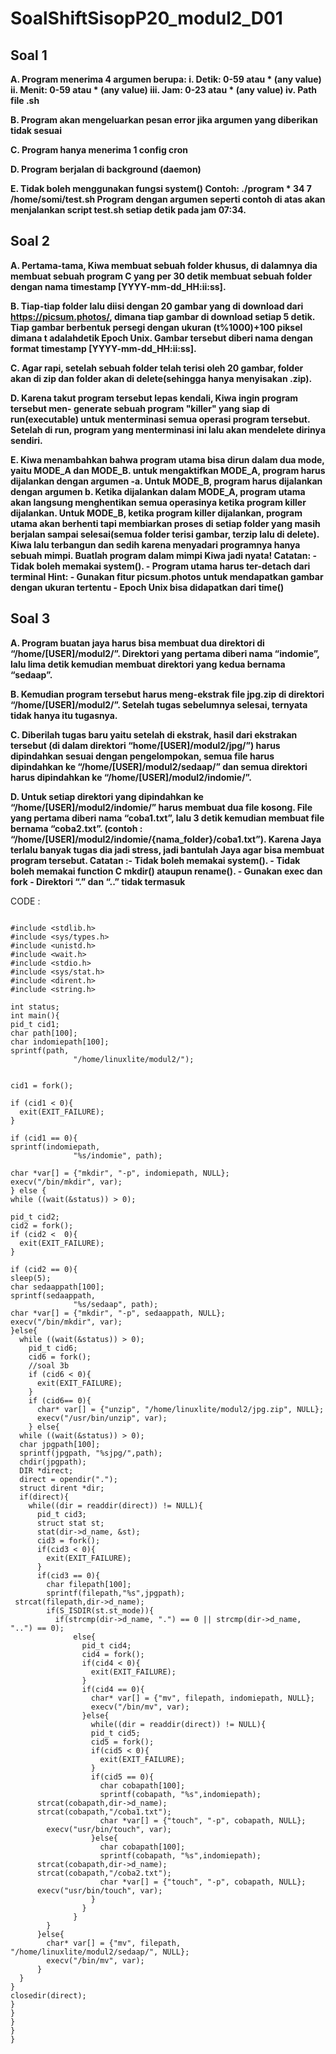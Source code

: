 # SoalShiftSisopP20_modul2_D01

## Soal 1
**A. Program menerima 4 argumen berupa:
  i. Detik: 0-59 atau * (any value)
  ii. Menit: 0-59 atau * (any value)
  iii. Jam: 0-23 atau * (any value)
  iv. Path file .sh** 
  
**B. Program akan mengeluarkan pesan error jika argumen yang diberikan tidak sesuai**

**C. Program hanya menerima 1 config cron**

**D. Program berjalan di background (daemon)**

**E. Tidak boleh menggunakan fungsi system()
  Contoh: ./program \* 34 7 /home/somi/test.sh
  Program dengan argumen seperti contoh di atas akan menjalankan script test.sh setiap detik pada jam 07:34.**

## Soal 2 
**A. Pertama-tama, Kiwa membuat sebuah folder khusus, di dalamnya dia membuat sebuah program C yang per 30 detik membuat sebuah folder dengan nama timestamp [YYYY-mm-dd_HH:ii:ss].**

**B. Tiap-tiap folder lalu diisi dengan 20 gambar yang di download dari https://picsum.photos/, dimana tiap gambar di download setiap 5 detik. Tiap gambar berbentuk persegi dengan ukuran (t%1000)+100 piksel dimana t adalahdetik Epoch Unix. Gambar tersebut diberi nama dengan format timestamp [YYYY-mm-dd_HH:ii:ss].**

**C. Agar rapi, setelah sebuah folder telah terisi oleh 20 gambar, folder akan di zip dan folder akan di delete(sehingga hanya menyisakan .zip).**

**D. Karena takut program tersebut lepas kendali, Kiwa ingin program tersebut men- generate sebuah program "killer" yang siap di run(executable) untuk menterminasi semua operasi program tersebut. Setelah di run, program yang menterminasi ini lalu akan mendelete dirinya sendiri.**

**E. Kiwa menambahkan bahwa program utama bisa dirun dalam dua mode, yaitu MODE_A dan MODE_B. untuk mengaktifkan MODE_A, program harus dijalankan dengan argumen -a. Untuk MODE_B, program harus dijalankan dengan argumen b. Ketika dijalankan dalam MODE_A, program utama akan langsung menghentikan semua operasinya ketika program killer dijalankan. Untuk MODE_B, ketika program killer dijalankan, program utama akan berhenti tapi membiarkan proses di setiap folder yang masih berjalan sampai selesai(semua folder terisi gambar, terzip lalu di delete). Kiwa lalu terbangun dan sedih karena menyadari programnya hanya sebuah mimpi. Buatlah program dalam mimpi Kiwa jadi nyata!
  Catatan: - Tidak boleh memakai system().
           - Program utama harus ter-detach dari terminal
  Hint: 
           - Gunakan fitur picsum.photos untuk mendapatkan gambar dengan ukuran tertentu
           - Epoch Unix bisa didapatkan dari time()**
           
## Soal 3
**A. Program buatan jaya harus bisa membuat dua direktori di “/home/[USER]/modul2/”. Direktori yang pertama diberi nama “indomie”, lalu
lima detik kemudian membuat direktori yang kedua bernama “sedaap”.**

**B. Kemudian program tersebut harus meng-ekstrak file jpg.zip di direktori “/home/[USER]/modul2/”. Setelah tugas sebelumnya selesai, ternyata tidak hanya itu tugasnya.**

**C. Diberilah tugas baru yaitu setelah di ekstrak, hasil dari ekstrakan tersebut (di dalam direktori “home/[USER]/modul2/jpg/”) harus dipindahkan sesuai dengan pengelompokan, semua file harus dipindahkan ke “/home/[USER]/modul2/sedaap/” dan semua direktori harus dipindahkan ke “/home/[USER]/modul2/indomie/”.**

**D. Untuk setiap direktori yang dipindahkan ke “/home/[USER]/modul2/indomie/” harus membuat dua file kosong. File yang pertama diberi nama “coba1.txt”, lalu 3 detik kemudian membuat file bernama “coba2.txt”. (contoh : “/home/[USER]/modul2/indomie/{nama_folder}/coba1.txt”). Karena Jaya terlalu banyak tugas dia jadi stress, jadi bantulah Jaya agar bisa membuat program tersebut.
Catatan :- Tidak boleh memakai system().
         - Tidak boleh memakai function C mkdir() ataupun rename().
         - Gunakan exec dan fork
         - Direktori “.” dan “..” tidak termasuk**
         
CODE :
```

#include <stdlib.h>
#include <sys/types.h>
#include <unistd.h>
#include <wait.h>
#include <stdio.h>
#include <sys/stat.h>
#include <dirent.h>
#include <string.h>

int status;
int main(){
pid_t cid1;
char path[100];
char indomiepath[100];
sprintf(path, 
              "/home/linuxlite/modul2/");


cid1 = fork();

if (cid1 < 0){
  exit(EXIT_FAILURE);
}

if (cid1 == 0){
sprintf(indomiepath, 
              "%s/indomie", path);

char *var[] = {"mkdir", "-p", indomiepath, NULL};
execv("/bin/mkdir", var);
} else {
while ((wait(&status)) > 0);

pid_t cid2;
cid2 = fork();
if (cid2 <  0){
  exit(EXIT_FAILURE);
}

if (cid2 == 0){
sleep(5);
char sedaappath[100];
sprintf(sedaappath, 
              "%s/sedaap", path);
char *var[] = {"mkdir", "-p", sedaappath, NULL};
execv("/bin/mkdir", var);
}else{
  while ((wait(&status)) > 0);
    pid_t cid6;
    cid6 = fork();
    //soal 3b
    if (cid6 < 0){
      exit(EXIT_FAILURE);
    }
    if (cid6== 0){
      char* var[] = {"unzip", "/home/linuxlite/modul2/jpg.zip", NULL};
      execv("/usr/bin/unzip", var);
    } else{
  while ((wait(&status)) > 0);
  char jpgpath[100];
  sprintf(jpgpath, "%sjpg/",path);
  chdir(jpgpath);
  DIR *direct;
  direct = opendir(".");
  struct dirent *dir;
  if(direct){
    while((dir = readdir(direct)) != NULL){
      pid_t cid3;
      struct stat st;
      stat(dir->d_name, &st);
      cid3 = fork();
      if(cid3 < 0){
        exit(EXIT_FAILURE);
      }
      if(cid3 == 0){
        char filepath[100];
        sprintf(filepath,"%s",jpgpath);
 strcat(filepath,dir->d_name);
        if(S_ISDIR(st.st_mode)){
          if(strcmp(dir->d_name, ".") == 0 || strcmp(dir->d_name, "..") == 0);
              else{
                pid_t cid4;
                cid4 = fork();
                if(cid4 < 0){
                  exit(EXIT_FAILURE);
                }
                if(cid4 == 0){
                  char* var[] = {"mv", filepath, indomiepath, NULL};
                  execv("/bin/mv", var);
                }else{
                  while((dir = readdir(direct)) != NULL){
                  pid_t cid5;
                  cid5 = fork();
                  if(cid5 < 0){
                    exit(EXIT_FAILURE);
                  }
                  if(cid5 == 0){
                    char cobapath[100];
                    sprintf(cobapath, "%s",indomiepath);
      strcat(cobapath,dir->d_name);
      strcat(cobapath,"/coba1.txt");
                    char *var[] = {"touch", "-p", cobapath, NULL};
        execv("usr/bin/touch", var);
                  }else{
                    char cobapath[100];
                    sprintf(cobapath, "%s",indomiepath);
      strcat(cobapath,dir->d_name);
      strcat(cobapath,"/coba2.txt");
                    char *var[] = {"touch", "-p", cobapath, NULL};
      execv("usr/bin/touch", var);
                  }
                }
              }
        }
      }else{
        char* var[] = {"mv", filepath, "/home/linuxlite/modul2/sedaap/", NULL};
        execv("/bin/mv", var);
      }
  }
} 
closedir(direct);
}
}
}
}
}

```
